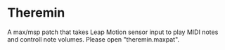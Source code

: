 # Theremin
A max/msp patch that takes Leap Motion sensor input to play MIDI notes and controll note volumes. Please open "theremin.maxpat".
